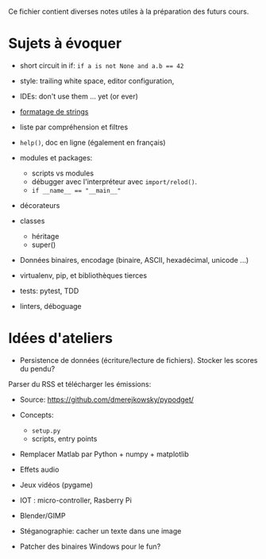 Ce fichier contient diverses notes utiles à la préparation des futurs cours.

# Sujets à évoquer

* short circuit in if: `if a is not None and a.b == 42`
* style: trailing white space, editor configuration,
* IDEs: don't use them ... yet (or ever)
* [formatage de strings](fragments/format.md)
* liste par compréhension et filtres
* `help()`, doc en ligne (également en français)

* modules et packages:
  * scripts vs modules
  * débugger avec l'interpréteur avec `import/relod()`.
  * `if __name__ == "__main__"`

* décorateurs
* classes
    * héritage
    * super()
* Données binaires, encodage (binaire, ASCII, hexadécimal, unicode ...)

* virtualenv, pip, et bibliothèques tierces
* tests: pytest, TDD

* linters, déboguage

# Idées d'ateliers

* Persistence de données (écriture/lecture de fichiers). Stocker les scores du pendu?

Parser du RSS et télécharger les émissions:

  * Source: https://github.com/dmerejkowsky/pypodget/
  * Concepts:
     * `setup.py`
     * scripts, entry points

* Remplacer Matlab par Python + numpy + matplotlib
* Effets audio
* Jeux vidéos (pygame)
* IOT : micro-controller, Rasberry Pi
* Blender/GIMP
* Stéganographie: cacher un texte dans une image

* Patcher des binaires Windows pour le fun?

